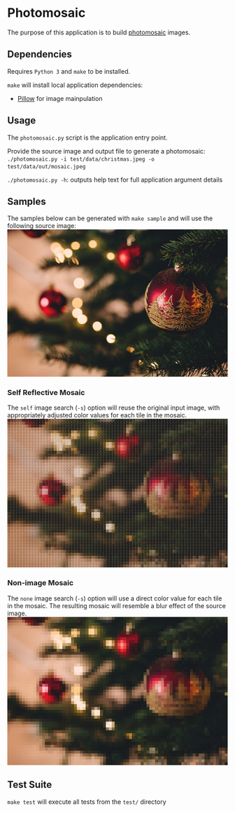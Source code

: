 # Photomosaic
The purpose of this application is to build [photomosaic](https://en.wikipedia.org/wiki/Photographic_mosaic) images.

## Dependencies
Requires `Python 3` and `make` to be installed.

`make` will install local application dependencies:  
  * [Pillow](https://python-pillow.org/) for image mainpulation

## Usage
The `photomosaic.py` script is the application entry point.

Provide the source image and output file to generate a photomosaic:  
`./photomosaic.py -i test/data/christmas.jpeg -o test/data/out/mosaic.jpeg`

`./photomosaic.py -h`: outputs help text for full application argument details

## Samples
The samples below can be generated with `make sample` and will use the following source image:  
![source image](readme/source.jpg)

### Self Reflective Mosaic
The `self` image search (`-s`) option will reuse the original input image, with appropriately adjusted color values for each tile in the mosaic.  
![non-image mosaic](readme/mosaic_reflective_image.jpg)

### Non-image Mosaic
The `none` image search (`-s`) option will use a direct color value for each tile in the mosaic. The resulting mosaic will resemble a blur effect of the source image.  
![non-image mosaic](readme/mosaic_no_image.jpg)

## Test Suite
`make test` will execute all tests from the `test/` directory

